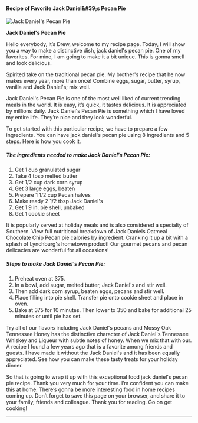             

#### Recipe of Favorite Jack Daniel&amp;#39;s Pecan Pie

![Jack Daniel's Pecan Pie](https://img-global.cpcdn.com/recipes/4773477188894720/751x532cq70/jack-daniels-pecan-pie-recipe-main-photo.jpg)

**Jack Daniel's Pecan Pie**

Hello everybody, it’s Drew, welcome to my recipe page. Today, I will show you a way to make a distinctive dish, jack daniel's pecan pie. One of my favorites. For mine, I am going to make it a bit unique. This is gonna smell and look delicious.

Spirited take on the traditional pecan pie. My brother's recipe that he now makes every year, more than once! Combine eggs, sugar, butter, syrup, vanilla and Jack Daniel's; mix well.

Jack Daniel's Pecan Pie is one of the most well liked of current trending meals in the world. It is easy, it’s quick, it tastes delicious. It is appreciated by millions daily. Jack Daniel's Pecan Pie is something which I have loved my entire life. They’re nice and they look wonderful.

To get started with this particular recipe, we have to prepare a few ingredients. You can have jack daniel's pecan pie using 8 ingredients and 5 steps. Here is how you cook it.

##### The ingredients needed to make Jack Daniel's Pecan Pie:

1.  Get 1 cup granulated sugar
2.  Take 4 tbsp melted butter
3.  Get 1/2 cup dark corn syrup
4.  Get 3 large eggs, beaten
5.  Prepare 1 1/2 cup Pecan halves
6.  Make ready 2 1/2 tbsp Jack Daniel's
7.  Get 1 9 in. pie shell, unbaked
8.  Get 1 cookie sheet

It is popularly served at holiday meals and is also considered a specialty of Southern. View full nutritional breakdown of Jack Daniels Oatmeal Chocolate Chip Pecan pie calories by ingredient. Cranking it up a bit with a splash of Lynchburg's hometown product! Our gourmet pecans and pecan delicacies are wonderful for all occasions!

##### Steps to make Jack Daniel's Pecan Pie:

1.  Preheat oven at 375.
2.  In a bowl, add sugar, melted butter, Jack Daniel's and stir well.
3.  Then add dark corn syrup, beaten eggs, pecans and stir well.
4.  Place filling into pie shell. Transfer pie onto cookie sheet and place in oven.
5.  Bake at 375 for 10 minutes. Then lower to 350 and bake for additional 25 minutes or until pie has set.

Try all of our flavors including Jack Daniel's pecans and Mossy Oak Tennessee Honey has the distinctive character of Jack Daniel's Tennessee Whiskey and Liqueur with subtle notes of honey. When we mix that with our. A recipe I found a few years ago that is a favorite among friends and guests. I have made it without the Jack Daniel's and it has been equally appreciated. See how you can make these tasty treats for your holiday dinner.

So that is going to wrap it up with this exceptional food jack daniel's pecan pie recipe. Thank you very much for your time. I’m confident you can make this at home. There’s gonna be more interesting food in home recipes coming up. Don’t forget to save this page on your browser, and share it to your family, friends and colleague. Thank you for reading. Go on get cooking!

* * *